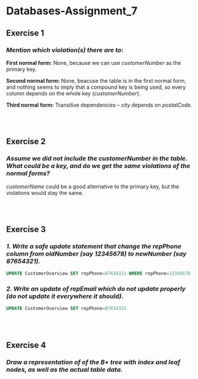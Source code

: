 # Databases-Assignment_7

## Exercise 1

### *Mention which violation(s) there are to:*

**First normal form:** None, because we can use *customerNumber* as the primary key.

**Second normal form:** None, beacuse the table is in the first normal form, and nothing seems to imply that a compound key is being used, so every column depends on the whole key (*customerNumber*).

**Third normal form:** Transitive dependencies – *city* depends on *postalCode*.

<br><br> 
## Exercise 2
### *Assume we did not include the customerNumber in the table. What could be a key, and do we get the same violations of the normal forms?*

*customerName* could be a good alternative to the primary key, but the violations would stay the same.

<br><br> 
## Exercise 3
### *1. Write a safe update statement that change the repPhone column from oldNumber (say 12345678) to newNumber (say 87654321).*
```sql
UPDATE CustomerOverview SET repPhone=87654321 WHERE repPhone=12345678
```
### *2. Write an update of repEmail which do not update properly (do not update it everywhere it should).*
```sql
UPDATE CustomerOverview SET repPhone=87654321
```

<br><br> 
## Exercise 4
### *Draw a representation of of the B+ tree with index and leaf nodes, as well as the actual table data.*
